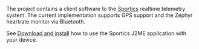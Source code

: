 The project contains a client software to the [Sportics](http://www.sportics.net/) realtime telemetry system. The current implementation supports GPS support and the Zephyr heartrate monitor via Bluetooth.

See [Download and install](download_and_install.md) how to use the Sportics J2ME application with your device.